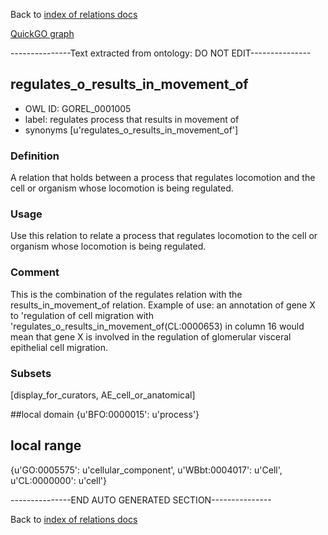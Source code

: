 Back to [index of relations docs](https://github.com/geneontology/annotation_extensions/tree/master/doc)

[QuickGO graph](www.ebi.ac.uk/QuickGO/AnnotationExtensionRelations.html)

---------------Text extracted from ontology: DO NOT EDIT---------------

## regulates_o_results_in_movement_of
* OWL ID: GOREL_0001005
* label: regulates process that results in movement of
* synonyms
[u'regulates_o_results_in_movement_of']

### Definition
A relation that holds between a process that regulates locomotion and the cell or organism whose locomotion is being regulated.

### Usage
Use this relation to relate a process that regulates locomotion to the cell or organism whose locomotion is being regulated.

### Comment
This is the combination of the regulates relation with the results_in_movement_of relation.  Example of use: an annotation of gene X to 'regulation of cell migration with 'regulates_o_results_in_movement_of(CL:0000653) in column 16 would mean that gene X is involved in the regulation of glomerular visceral epithelial cell migration.

### Subsets
[display_for_curators, AE_cell_or_anatomical]

##local domain
{u'BFO:0000015': u'process'}

## local range
{u'GO:0005575': u'cellular_component', u'WBbt:0004017': u'Cell', u'CL:0000000': u'cell'}

---------------END AUTO GENERATED SECTION---------------












Back to [index of relations docs](https://github.com/geneontology/annotation_extensions/tree/master/doc)
